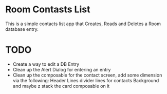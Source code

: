 # Room Contasts List
This is a simple contacts list app that Creates, Reads and Deletes a 
Room database entry. 

# TODO
- Create a way to edit a DB Entry
- Clean up the Alert Dialog for entering an entry
- Clean up the composable for the contact screen, add some dimension via the following:
  Header
  Lines divider lines for contacts
  Background and maybe z stack the card composable on it
